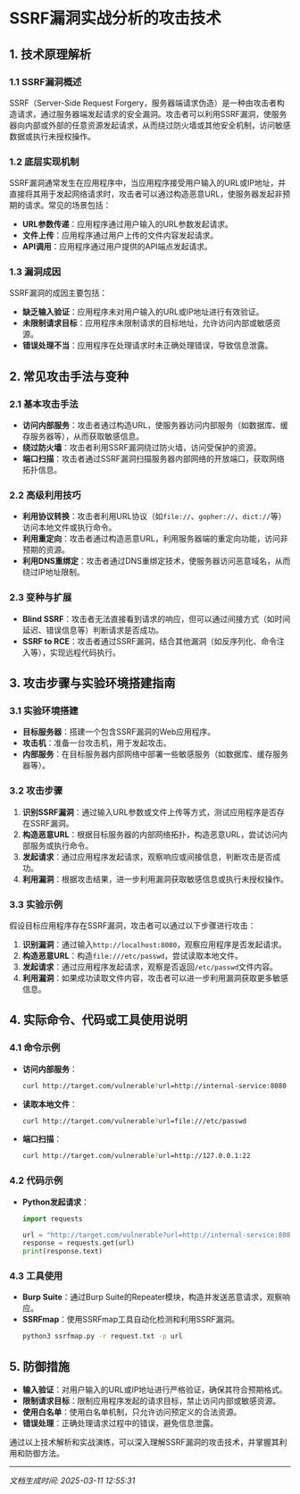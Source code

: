 # SSRF漏洞实战分析的攻击技术

## 1. 技术原理解析

### 1.1 SSRF漏洞概述
SSRF（Server-Side Request Forgery，服务器端请求伪造）是一种由攻击者构造请求，通过服务器端发起请求的安全漏洞。攻击者可以利用SSRF漏洞，使服务器向内部或外部的任意资源发起请求，从而绕过防火墙或其他安全机制，访问敏感数据或执行未授权操作。

### 1.2 底层实现机制
SSRF漏洞通常发生在应用程序中，当应用程序接受用户输入的URL或IP地址，并直接将其用于发起网络请求时，攻击者可以通过构造恶意URL，使服务器发起非预期的请求。常见的场景包括：

- **URL参数传递**：应用程序通过用户输入的URL参数发起请求。
- **文件上传**：应用程序通过用户上传的文件内容发起请求。
- **API调用**：应用程序通过用户提供的API端点发起请求。

### 1.3 漏洞成因
SSRF漏洞的成因主要包括：
- **缺乏输入验证**：应用程序未对用户输入的URL或IP地址进行有效验证。
- **未限制请求目标**：应用程序未限制请求的目标地址，允许访问内部或敏感资源。
- **错误处理不当**：应用程序在处理请求时未正确处理错误，导致信息泄露。

## 2. 常见攻击手法与变种

### 2.1 基本攻击手法
- **访问内部服务**：攻击者通过构造URL，使服务器访问内部服务（如数据库、缓存服务器等），从而获取敏感信息。
- **绕过防火墙**：攻击者利用SSRF漏洞绕过防火墙，访问受保护的资源。
- **端口扫描**：攻击者通过SSRF漏洞扫描服务器内部网络的开放端口，获取网络拓扑信息。

### 2.2 高级利用技巧
- **利用协议转换**：攻击者利用URL协议（如`file://`、`gopher://`、`dict://`等）访问本地文件或执行命令。
- **利用重定向**：攻击者通过构造恶意URL，利用服务器端的重定向功能，访问非预期的资源。
- **利用DNS重绑定**：攻击者通过DNS重绑定技术，使服务器访问恶意域名，从而绕过IP地址限制。

### 2.3 变种与扩展
- **Blind SSRF**：攻击者无法直接看到请求的响应，但可以通过间接方式（如时间延迟、错误信息等）判断请求是否成功。
- **SSRF to RCE**：攻击者通过SSRF漏洞，结合其他漏洞（如反序列化、命令注入等），实现远程代码执行。

## 3. 攻击步骤与实验环境搭建指南

### 3.1 实验环境搭建
- **目标服务器**：搭建一个包含SSRF漏洞的Web应用程序。
- **攻击机**：准备一台攻击机，用于发起攻击。
- **内部服务**：在目标服务器内部网络中部署一些敏感服务（如数据库、缓存服务器等）。

### 3.2 攻击步骤
1. **识别SSRF漏洞**：通过输入URL参数或文件上传等方式，测试应用程序是否存在SSRF漏洞。
2. **构造恶意URL**：根据目标服务器的内部网络拓扑，构造恶意URL，尝试访问内部服务或执行命令。
3. **发起请求**：通过应用程序发起请求，观察响应或间接信息，判断攻击是否成功。
4. **利用漏洞**：根据攻击结果，进一步利用漏洞获取敏感信息或执行未授权操作。

### 3.3 实验示例
假设目标应用程序存在SSRF漏洞，攻击者可以通过以下步骤进行攻击：

1. **识别漏洞**：通过输入`http://localhost:8080`，观察应用程序是否发起请求。
2. **构造恶意URL**：构造`file:///etc/passwd`，尝试读取本地文件。
3. **发起请求**：通过应用程序发起请求，观察是否返回`/etc/passwd`文件内容。
4. **利用漏洞**：如果成功读取文件内容，攻击者可以进一步利用漏洞获取更多敏感信息。

## 4. 实际命令、代码或工具使用说明

### 4.1 命令示例
- **访问内部服务**：
  ```bash
  curl http://target.com/vulnerable?url=http://internal-service:8080
  ```
- **读取本地文件**：
  ```bash
  curl http://target.com/vulnerable?url=file:///etc/passwd
  ```
- **端口扫描**：
  ```bash
  curl http://target.com/vulnerable?url=http://127.0.0.1:22
  ```

### 4.2 代码示例
- **Python发起请求**：
  ```python
  import requests

  url = "http://target.com/vulnerable?url=http://internal-service:8080"
  response = requests.get(url)
  print(response.text)
  ```

### 4.3 工具使用
- **Burp Suite**：通过Burp Suite的Repeater模块，构造并发送恶意请求，观察响应。
- **SSRFmap**：使用SSRFmap工具自动化检测和利用SSRF漏洞。
  ```bash
  python3 ssrfmap.py -r request.txt -p url
  ```

## 5. 防御措施
- **输入验证**：对用户输入的URL或IP地址进行严格验证，确保其符合预期格式。
- **限制请求目标**：限制应用程序发起的请求目标，禁止访问内部或敏感资源。
- **使用白名单**：使用白名单机制，只允许访问预定义的合法资源。
- **错误处理**：正确处理请求过程中的错误，避免信息泄露。

通过以上技术解析和实战演练，可以深入理解SSRF漏洞的攻击技术，并掌握其利用和防御方法。

---

*文档生成时间: 2025-03-11 12:55:31*
